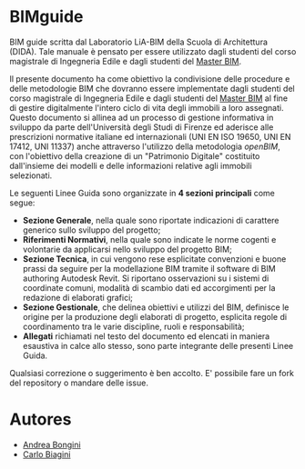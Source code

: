 # BIMguide
BIM guide scritta dal Laboratorio LiA-BIM della Scuola di Architettura (DIDA). Tale manuale è pensato per essere utilizzato dagli studenti del corso magistrale di Ingegneria Edile e dagli studenti del [Master BIM](https://www.lbimunifi.it/).

Il presente documento ha come obiettivo la condivisione delle procedure e delle metodologie BIM che dovranno essere implementate dagli studenti del corso magistrale di Ingegneria Edile e dagli studenti del [Master BIM](https://www.lbimunifi.it/) al fine di gestire digitalmente l'intero ciclo di vita degli immobili a loro assegnati. Questo documento si allinea ad un processo di gestione informativa in sviluppo da parte dell'Università degli Studi di Firenze ed aderisce alle prescrizioni normative italiane ed internazionali (UNI EN ISO 19650, UNI EN 17412, UNI 11337) anche attraverso l'utilizzo della metodologia *openBIM*, con l'obiettivo della creazione di un "Patrimonio Digitale" costituito dall'insieme dei modelli e delle informazioni relative agli immobili selezionati.

Le seguenti Linee Guida sono organizzate in **4 sezioni principali** come segue:

- **Sezione Generale**, nella quale sono riportate indicazioni di carattere generico sullo sviluppo del progetto;
- **Riferimenti Normativi**, nella quale sono indicate le norme cogenti e volontarie da applicarsi nello sviluppo del progetto BIM;
- **Sezione Tecnica**, in cui vengono rese esplicitate convenzioni e buone prassi da seguire per la modellazione BIM tramite il software di BIM authoring Autodesk Revit. Si riportano osservazioni su i sistemi di coordinate comuni, modalità di scambio dati ed accorgimenti per la redazione di elaborati grafici;
- **Sezione Gestionale**, che delinea obiettivi e utilizzi del BIM, definisce le origine per la produzione degli elaborati di progetto, esplicita regole di coordinamento tra le varie discipline, ruoli e responsabilità;
- **Allegati** richiamati nel testo del documento ed elencati in maniera esaustiva in calce allo stesso, sono parte integrante delle presenti Linee Guida.

Qualsiasi correzione o suggerimento è ben accolto. E' possibile fare un fork del repository o mandare delle issue.

# Autores
* [Andrea Bongini](andrea.bongini@unifi.it)
* [Carlo Biagini](carlo.biagini@unifi.it)
